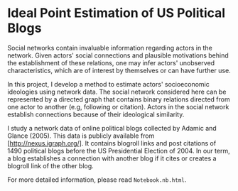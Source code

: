 # Ideal Point Estimation of US Political Blogs
Social networks contain invaluable information regarding actors in the network. Given actors' social connections and plausible motivations behind the establishment of these relations, one may infer actors' unobserved characteristics, which are of interest by themselves or can have further use.

In this project, I develop a method to estimate actors' socioeconomic ideologies using network data. The social network considered here can be represented by a directed graph that contains binary relations directed from one actor to another (e.g, following or citation). Actors in the social network establish connections because of their ideological similarity. 

I study a network data of online political blogs collected by Adamic and Glance (2005). This data is publicly available from
[http://nexus.igraph.org/]. It contains blogroll links and post citations of 1490 political blogs before the US Presidential Election of 2004. In our term, a blog establishes a connection with another blog if it cites or creates a blogroll link of the other blog. 

For more detailed information, please read `Notebook.nb.html`.
